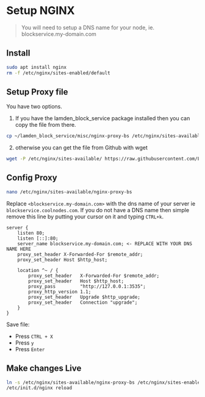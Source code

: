 # Setup NGINX
> You will need to setup a DNS name for your node, ie. blockservice.my-domain.com

## Install
```bash
sudo apt install nginx
rm -f /etc/nginx/sites-enabled/default
```

## Setup Proxy file
You have two options. 

1. If you have the lamden_block_service package installed then you can copy the file from there.
```bash
cp ~/lamden_block_service/misc/nginx-proxy-bs /etc/nginx/sites-available/nginx-proxy-bs
```

2. otherwise you can get the file from Github with wget
```bash
wget -P /etc/nginx/sites-available/ https://raw.githubusercontent.com/Lamden/lamden_block_service/main/nginx-proxy-bs
```

## Config Proxy
```bash
nano /etc/nginx/sites-available/nginx-proxy-bs
```

Replace `<blockservice.my-domain.com>` with the dns name of your server ie `blockservice.coolnodes.com`.
If you do not have a DNS name then simple remove this line by putting your cursor on it and typing `CTRL+k`.

```
server {
    listen 80;
    listen [::]:80;
    server_name blockservice.my-domain.com; <- REPLACE WITH YOUR DNS NAME HERE
    proxy_set_header X-Forwarded-For $remote_addr;
    proxy_set_header Host $http_host;

    location ^~ / {
        proxy_set_header   X-Forwarded-For $remote_addr;
        proxy_set_header   Host $http_host;
        proxy_pass         "http://127.0.0.1:3535";
        proxy_http_version 1.1;
        proxy_set_header   Upgrade $http_upgrade;
        proxy_set_header   Connection "upgrade";
    }
}

```

Save file:
- Press `CTRL + X`
- Press `y`
- Press `Enter`

## Make changes Live
```bash
ln -s /etc/nginx/sites-available/nginx-proxy-bs /etc/nginx/sites-enabled/nginx-proxy-bs
/etc/init.d/nginx reload
```